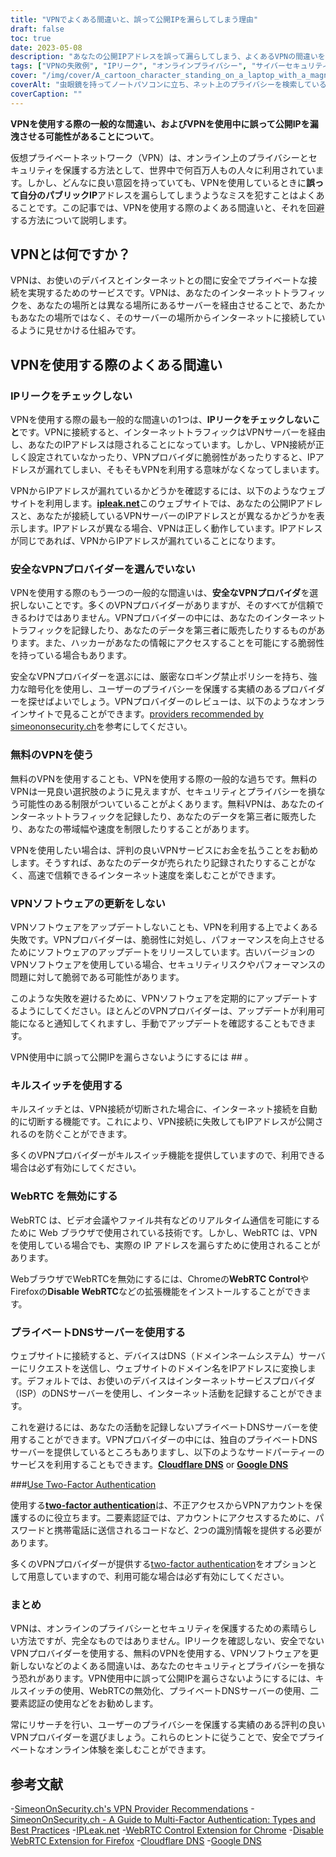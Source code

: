```yaml
---
title: "VPNでよくある間違いと、誤って公開IPを漏らしてしまう理由"
draft: false
toc: true
date: 2023-05-08
description: "あなたの公開IPアドレスを誤って漏らしてしまう、よくあるVPNの間違いを避け、あなたのオンラインプライバシーを守りましょう。"
tags: ["VPNの失敗例", "IPリーク", "オンラインプライバシー", "サイバーセキュリティ", "インターネットセキュリティ", "仮想私設通信網", "ウェブアールティーシー", "DNSサーバー", "VPNプロバイダー", "二要素認証", "VPNソフト", "キルスイッチ", "データプライバシー", "インターネットプライバシー", "サイバー脅威", "データ機密保護", "ネットワークセキュリティ", "オンラインセキュリティ", "オンラインアノニマス", "えんかくブラウズ"]
cover: "/img/cover/A_cartoon_character_standing_on_a_laptop_with_a_magnifying_glass.png"
coverAlt: "虫眼鏡を持ってノートパソコンに立ち、ネット上のプライバシーを検索している漫画のキャラクター。"
coverCaption: ""
---
```


**VPNを使用する際の一般的な間違い、およびVPNを使用中に誤って公開IPを漏洩させる可能性があることについて**。

仮想プライベートネットワーク（VPN）は、オンライン上のプライバシーとセキュリティを保護する方法として、世界中で何百万人もの人々に利用されています。しかし、どんなに良い意図を持っていても、VPNを使用しているときに**誤って自分のパブリックIP**アドレスを漏らしてしまうようなミスを犯すことはよくあることです。この記事では、VPNを使用する際のよくある間違いと、それを回避する方法について説明します。

## VPNとは何ですか？

VPNは、お使いのデバイスとインターネットとの間に安全でプライベートな接続を実現するためのサービスです。VPNは、あなたのインターネットトラフィックを、あなたの場所とは異なる場所にあるサーバーを経由させることで、あたかもあなたの場所ではなく、そのサーバーの場所からインターネットに接続しているように見せかける仕組みです。

## VPNを使用する際のよくある間違い

### IPリークをチェックしない

VPNを使用する際の最も一般的な間違いの1つは、**IPリークをチェックしないこと**です。VPNに接続すると、インターネットトラフィックはVPNサーバーを経由し、あなたのIPアドレスは隠されることになっています。しかし、VPN接続が正しく設定されていなかったり、VPNプロバイダに脆弱性があったりすると、IPアドレスが漏れてしまい、そもそもVPNを利用する意味がなくなってしまいます。

VPNからIPアドレスが漏れているかどうかを確認するには、以下のようなウェブサイトを利用します。[**ipleak.net**](https://ipleak.net/)このウェブサイトでは、あなたの公開IPアドレスと、あなたが接続しているVPNサーバーのIPアドレスとが異なるかどうかを表示します。IPアドレスが異なる場合、VPNは正しく動作しています。IPアドレスが同じであれば、VPNからIPアドレスが漏れていることになります。

### 安全なVPNプロバイダーを選んでいない

VPNを使用する際のもう一つの一般的な間違いは、**安全なVPNプロバイダ**を選択しないことです。多くのVPNプロバイダーがありますが、そのすべてが信頼できるわけではありません。VPNプロバイダーの中には、あなたのインターネットトラフィックを記録したり、あなたのデータを第三者に販売したりするものがあります。また、ハッカーがあなたの情報にアクセスすることを可能にする脆弱性を持っている場合もあります。

安全なVPNプロバイダーを選ぶには、厳密なロギング禁止ポリシーを持ち、強力な暗号化を使用し、ユーザーのプライバシーを保護する実績のあるプロバイダーを探せばよいでしょう。VPNプロバイダーのレビューは、以下のようなオンラインサイトで見ることができます。[providers recommended by simeononsecurity.ch](https://simeononsecurity.ch/recommendations/vpns/)を参考にしてください。

### 無料のVPNを使う

無料のVPNを使用することも、VPNを使用する際の一般的な過ちです。無料のVPNは一見良い選択肢のように見えますが、セキュリティとプライバシーを損なう可能性のある制限がついていることがよくあります。無料VPNは、あなたのインターネットトラフィックを記録したり、あなたのデータを第三者に販売したり、あなたの帯域幅や速度を制限したりすることがあります。

VPNを使用したい場合は、評判の良いVPNサービスにお金を払うことをお勧めします。そうすれば、あなたのデータが売られたり記録されたりすることがなく、高速で信頼できるインターネット速度を楽しむことができます。

### VPNソフトウェアの更新をしない

VPNソフトウェアをアップデートしないことも、VPNを利用する上でよくある失敗です。VPNプロバイダーは、脆弱性に対処し、パフォーマンスを向上させるためにソフトウェアのアップデートをリリースしています。古いバージョンのVPNソフトウェアを使用している場合、セキュリティリスクやパフォーマンスの問題に対して脆弱である可能性があります。

このような失敗を避けるために、VPNソフトウェアを定期的にアップデートするようにしてください。ほとんどのVPNプロバイダーは、アップデートが利用可能になると通知してくれますし、手動でアップデートを確認することもできます。

VPN使用中に誤って公開IPを漏らさないようにするには ## 。

### キルスイッチを使用する

キルスイッチとは、VPN接続が切断された場合に、インターネット接続を自動的に切断する機能です。これにより、VPN接続に失敗してもIPアドレスが公開されるのを防ぐことができます。

多くのVPNプロバイダーがキルスイッチ機能を提供していますので、利用できる場合は必ず有効にしてください。

### WebRTC を無効にする

WebRTC は、ビデオ会議やファイル共有などのリアルタイム通信を可能にするために Web ブラウザで使用されている技術です。しかし、WebRTC は、VPN を使用している場合でも、実際の IP アドレスを漏らすために使用されることがあります。

WebブラウザでWebRTCを無効にするには、Chromeの**WebRTC Control**やFirefoxの**Disable WebRTC**などの拡張機能をインストールすることができます。

### プライベートDNSサーバーを使用する

ウェブサイトに接続すると、デバイスはDNS（ドメインネームシステム）サーバーにリクエストを送信し、ウェブサイトのドメイン名をIPアドレスに変換します。デフォルトでは、お使いのデバイスはインターネットサービスプロバイダ（ISP）のDNSサーバーを使用し、インターネット活動を記録することができます。

これを避けるには、あなたの活動を記録しないプライベートDNSサーバーを使用することができます。VPNプロバイダーの中には、独自のプライベートDNSサーバーを提供しているところもありますし、以下のようなサードパーティーのサービスを利用することもできます。[**Cloudflare DNS**](https://1.1.1.1/) or [**Google DNS**](https://developers.google.com/speed/public-dns)

###[Use Two-Factor Authentication](https://simeononsecurity.ch/articles/what-are-the-diferent-kinds-of-factors-in-mfa/)

使用する[**two-factor authentication**](https://simeononsecurity.ch/articles/what-are-the-diferent-kinds-of-factors-in-mfa/)は、不正アクセスからVPNアカウントを保護するのに役立ちます。二要素認証では、アカウントにアクセスするために、パスワードと携帯電話に送信されるコードなど、2つの識別情報を提供する必要があります。

多くのVPNプロバイダーが提供する[two-factor authentication](https://simeononsecurity.ch/articles/what-are-the-diferent-kinds-of-factors-in-mfa/)をオプションとして用意していますので、利用可能な場合は必ず有効にしてください。

### まとめ

VPNは、オンラインのプライバシーとセキュリティを保護するための素晴らしい方法ですが、完全なものではありません。IPリークを確認しない、安全でないVPNプロバイダーを使用する、無料のVPNを使用する、VPNソフトウェアを更新しないなどのよくある間違いは、あなたのセキュリティとプライバシーを損なう恐れがあります。VPN使用中に誤って公開IPを漏らさないようにするには、キルスイッチの使用、WebRTCの無効化、プライベートDNSサーバーの使用、二要素認証の使用などをお勧めします。

常にリサーチを行い、ユーザーのプライバシーを保護する実績のある評判の良いVPNプロバイダーを選びましょう。これらのヒントに従うことで、安全でプライベートなオンライン体験を楽しむことができます。

## 参考文献

-[SimeonOnSecurity.ch's VPN Provider Recommendations](https://simeononsecurity.ch/recommendations/vpns/)
-[SimeonOnSecurity.ch - A Guide to Multi-Factor Authentication: Types and Best Practices](https://simeononsecurity.ch/articles/what-are-the-diferent-kinds-of-factors-in-mfa/)
-[IPLeak.net](https://ipleak.net/)
-[WebRTC Control Extension for Chrome](https://chrome.google.com/webstore/detail/webrtc-control/fjkmabmdepjfammlpliljpnbhleegehm?hl=en)
-[Disable WebRTC Extension for Firefox](https://addons.mozilla.org/en-US/firefox/addon/happy-bonobo-disable-webrtc/?utm_source=addons.mozilla.org&utm_medium=referral&utm_content=search)
-[Cloudflare DNS](https://1.1.1.1/)
-[Google DNS](https://developers.google.com/speed/public-dns)

